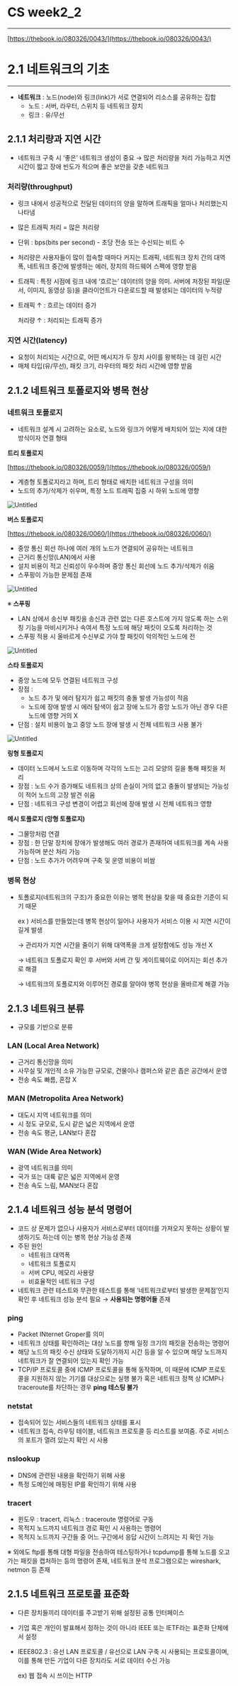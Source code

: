 # CS week2_2

---

[https://thebook.io/080326/0043/](https://thebook.io/080326/0043/)

# 2.1 네트워크의 기초

---

- **네트워크** : 노드(node)와 링크(link)가 서로 연결되어 리소스를 공유하는 집합
    - 노드 : 서버, 라우터, 스위치 등 네트워크 장치
    - 링크 : 유/무선

## 2.1.1 처리량과 지연 시간

- 네트워크 구축 시 ‘좋은’ 네트워크 생성이 중요 → 많은 처리량을 처리 가능하고 지연 시간이 짧고 장애 빈도가 적으며 좋은 보안을 갖춘 네트워크

### 처리량(throughput)

- 링크 내에서 성공적으로 전달된 데이터의 양을 말하며 트래픽을 얼마나 처리했는지 나타냄
- 많은 트래픽 처리 = 많은 처리량
- 단위 : bps(bits per second) - 초당 전송 또는 수신되는 비트 수
- 처리량은 사용자들이 많이 접속할 때마다 커지는 트래픽, 네트워크 장치 간의 대역폭, 네트워크 중간에 발생하는 에러, 장치의 하드웨어 스펙에 영향 받음
- 트래픽 : 특정 시점에 링크 내에 ‘흐르는’ 데이터의 양을 의미. 서버에 저장된 파일(문서, 이미지, 동영상 등)을 클라이언트가 다운로드할 때 발생되는 데이터의 누적량
- 트래픽 ↑ : 흐르는 데이터 증가
    
    처리량 ↑ : 처리되는 트래픽 증가
    

### 지연 시간(latency)

- 요청이 처리되는 시간으로, 어떤 메시지가 두 장치 사이를 왕복하는 데 걸린 시간
- 매체 타입(유/무선), 패킷 크기, 라우터의 패킷 처리 시간에 영향 받음

## 2.1.2 네트워크 토폴로지와 병목 현상

### 네트워크 토폴로지

- 네트워크 설계 시 고려하는 요소로, 노드와 링크가 어떻게 배치되어 있는 지에 대한 방식이자 연결 형태

**트리 토폴로지**

[https://thebook.io/080326/0059/](https://thebook.io/080326/0059/)

- 계층형 토폴로지라고 하며, 트리 형태로 배치한 네트워크 구성을 의미
- 노드의 추가/삭제가 쉬우며, 특정 노드 트래픽 집중 시 하위 노드에 영향

![Untitled](CS%20week2_2%20190478d209b243799536ecace867e389/Untitled.png)

**버스 토폴로지**

[https://thebook.io/080326/0060/](https://thebook.io/080326/0060/)

- 중앙 통신 회선 하나에 여러 개의 노드가 연결되어 공유하는 네트워크
- 근거리 통신망(LAN)에서 사용
- 설치 비용이 적고 신뢰성이 우수하며 중앙 통신 회선에 노드 추가/삭제가 쉬움
- 스푸핑이 가능한 문제점 존재

![Untitled](CS%20week2_2%20190478d209b243799536ecace867e389/Untitled%201.png)

※ **스푸핑**

- LAN 상에서 송신부 패킷을 송신과 관련 없는 다른 호스트에 가지 않도록 하는 스위칭 기능을 마비시키거나 속여서 특정 노드에 해당 패킷이 오도록 처리하는 것
- 스푸핑 적용 시 올바르게 수신부로 가야 할 패킷이 악의적인 노드에 전

![Untitled](CS%20week2_2%20190478d209b243799536ecace867e389/Untitled%202.png)

**스타 토폴로지**

- 중앙 노드에 모두 연결된 네트워크 구성
- 장점 :
    - 노드 추가 및 에러 탐지가 쉽고 패킷의 충돌 발생 가능성이 적음
    - 노드에 장애 발생 시 에러 탐색이 쉽고 장애 노드가 중앙 노드가 아닌 경우 다른 노드에 영향 거의 X
- 단점 : 설치 비용이 높고 중앙 노드 장애 발생 시 전체 네트워크 사용 불가

![Untitled](CS%20week2_2%20190478d209b243799536ecace867e389/Untitled%203.png)

**링형 토폴로지**

- 데이터 노드에서 노드로 이동하며 각각의 노드는 고리 모양의 길을 통해 패킷을 처리
- 장점 : 노드 수가 증가해도 네트워크 상의 손실이 거의 없고 충돌이 발생되는 가능성이 적어 노드의 고장 발견 쉬움
- 단점 : 네트워크 구성 변경이 어렵고 회선에 장애 발생 시 전체 네트워크 영향

**메시 토폴로지 (망형 토폴로지)**

- 그물망처럼 연결
- 장점 : 한 단말 장치에 장애가 발생해도 여러 경로가 존재하여 네트워크를 계속 사용 가능하며 분산 처리 가능
- 단점 : 노드 추가가 어려우며 구축 및 운영 비용이 비쌈

### 병목 현상

- 토폴로지(네트워크의 구조)가 중요한 이유는 병목 현상을 찾을 때 중요한 기준이 되기 때문
    
    ex ) 서비스를 만들었는데 병목 현상이 일어나 사용자가 서비스 이용 시 지연 시간이 길게 발생
    
    → 관리자가 지연 시간을 줄이기 위해 대역폭을 크게 설정함에도 성능 개선 X
    
    → 네트워크 토폴로지 확인 후 서버와 서버 간 및 게이트웨이로 이어지는 회선 추가로 해결
    
    → 네트워크의 토폴로지와 이루어진 경로를 알아야 병목 현상을 올바르게 해결 가능
    

## 2.1.3 네트워크 분류

- 규모를 기반으로 분류

### LAN (Local Area Network)

- 근거리 통신망을 의미
- 사무실 및 개인적 소유 가능한 규모로, 건물이나 캠퍼스와 같은 좁은 공간에서 운영
- 전송 속도 빠름, 혼잡 X

### MAN (Metropolita Area Network)

- 대도시 지역 네트워크를 의미
- 시 정도 규모로, 도시 같은 넓은 지역에서 운영
- 전송 속도 평균, LAN보다 혼잡

### WAN (Wide Area Network)

- 광역 네트워크를 의미
- 국가 또는 대륙 같은 넓은 지역에서 운영
- 전송 속도 느림, MAN보다 혼잡

## 2.1.4 네트워크 성능 분석 명령어

- 코드 상 문제가 없으나 사용자가 서비스로부터 데이터를 가져오지 못하는 상황이 발생하기도 하는데 이는 병목 현상 가능성 존재
- 주된 원인
    - 네트워크 대역폭
    - 네트워크 토폴로지
    - 서버 CPU, 메모리 사용량
    - 비효율적인 네트워크 구성
- 네트워크 관련 테스트와 무관한 테스트를 통해 ‘네트워크로부터 발생한 문제점’인지 확인 후 네트워크 성능 분석 필요 → **사용되는 명령어들** 존재

### ping

- Packet INternet Groper를 의미
- 네트워크 상태를 확인하려는 대상 노드를 향해 일정 크기의 패킷을 전송하는 명령어
- 해당 노드의 패킷 수신 상태와 도달하기까지 시간 등을 알 수 있으며 해당 노드까지 네트워크가 잘 연결되어 있는지 확인 가능
- TCP/IP 프로토콜 중에 ICMP 프로토콜을 통해 동작하며, 이 때문에 ICMP 프로토콜을 지원하지 않는 기기를 대상으로는 실행 불가 혹은 네트워크 정책 상 ICMP나 traceroute를 차단하는 경우 **ping 테스팅 불가**

### netstat

- 접속되어 있는 서비스들의 네트워크 상태를 표시
- 네트워크 접속, 라우팅 테이블, 네트워크 프로토콜 등 리스트를 보여줌. 주로 서비스의 포트가 열려 있는지 확인 시 사용

### nslookup

- DNS에 관련된 내용을 확인하기 위해 사용
- 특정 도메인에 매핑된 IP를 확인하기 위해 사용

### tracert

- 윈도우 : tracert, 리눅스 : traceroute 명령어로 구동
- 목적지 노드까지 네트워크 경로 확인 시 사용하는 명령어
- 목적지 노드까지 구간들 중 어느 구간에서 응답 시간이 느려지는 지 확인 가능

※ 외에도 ftp를 통해 대형 파일을 전송하여 테스팅하거나 tcpdump를 통해 노드를 오고가는 패킷을 캡처하는 등의 명령어 존재, 네트워크 분석 프로그램으로는 wireshark, netmon 등 존재

## 2.1.5 네트워크 프로토콜 표준화

- 다른 장치들끼리 데이터를 주고받기 위해 설정된 공통 인터페이스
- 기업 혹은 개인이 발표해서 정하는 것이 아니라 IEEE 또는 IETF라는 표준화 단체에서 설정
- IEEE802.3 : 유선 LAN 프로토콜 / 유선으로 LAN 구축 시 사용되는 프로토콜이며, 이를 통해 만든 기업이 다른 장치라도 서로 데이터 수신 가능
    
    ex) 웹 접속 시 쓰이는 HTTP